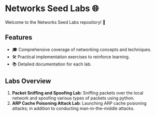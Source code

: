 # Networks Seed Labs 🌐

Welcome to the Networks Seed Labs repository! 🚀

## Features

- 🎓 Comprehensive coverage of networking concepts and techniques.
- 🛠️ Practical implementation exercises to reinforce learning.
- 📚 Detailed documentation for each lab.
  
## Labs Overview

1. **Packet Sniffing and Spoofing Lab**: Sniffing packets over the local network and spoofing various types of packets using python.
2. **ARP Cache Poisoning Attack Lab**: Launching ARP cache posioning attacks; in addition to conducting man-in-the-middle attacks.
